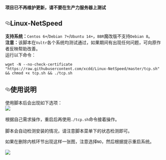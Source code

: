 
<!DOCTYPE html>
<html lang="en">


  <div id="readme" class="Box-body readme blob js-code-block-container px-5">
    <article class="markdown-body entry-content" itemprop="text">
	 <b>项目已不再维护更新，请不要在生产力服务器上测试</b>
	<h1><a id="user-content-linux-netspeed" class="anchor" aria-hidden="true" href="#linux-netspeed"><svg class="octicon octicon-link" viewBox="0 0 16 16" version="1.1" width="16" height="16" aria-hidden="true"><path fill-rule="evenodd" d="M4 9h1v1H4c-1.5 0-3-1.69-3-3.5S2.55 3 4 3h4c1.45 0 3 1.69 3 3.5 0 1.41-.91 2.72-2 3.25V8.59c.58-.45 1-1.27 1-2.09C10 5.22 8.98 4 8 4H4c-.98 0-2 1.22-2 2.5S3 9 4 9zm9-3h-1v1h1c1 0 2 1.22 2 2.5S13.98 12 13 12H9c-.98 0-2-1.22-2-2.5 0-.83.42-1.64 1-2.09V6.25c-1.09.53-2 1.84-2 3.25C6 11.31 7.55 13 9 13h4c1.45 0 3-1.69 3-3.5S14.5 6 13 6z"></path></svg></a>Linux-NetSpeed</h1>
  <p><strong>支持系统：</strong><code>Centos 6+</code>/<code>Debian 7+</code>/<code>Ubuntu 14+</code>，<code>BBR</code>魔改版不支持<code>Debian 8</code>。<br><strong>注意：</strong>该脚本在<code>Vultr</code>各个系统均测试通过，如果期间有出现任何问题，可向原作者反映帮助改善。<br>运行以下命令：</p><pre><code>wget -N --no-check-certificate "https://raw.githubusercontent.com/xcdd/Linux-NetSpeed/master/tcp.sh" &amp;&amp; chmod +x tcp.sh &amp;&amp; ./tcp.sh</code></pre>

<h2><a id="user-content-使用说明" class="anchor" aria-hidden="true" href="#使用说明"><svg class="octicon octicon-link" viewBox="0 0 16 16" version="1.1" width="16" height="16" aria-hidden="true"><path fill-rule="evenodd" d="M4 9h1v1H4c-1.5 0-3-1.69-3-3.5S2.55 3 4 3h4c1.45 0 3 1.69 3 3.5 0 1.41-.91 2.72-2 3.25V8.59c.58-.45 1-1.27 1-2.09C10 5.22 8.98 4 8 4H4c-.98 0-2 1.22-2 2.5S3 9 4 9zm9-3h-1v1h1c1 0 2 1.22 2 2.5S13.98 12 13 12H9c-.98 0-2-1.22-2-2.5 0-.83.42-1.64 1-2.09V6.25c-1.09.53-2 1.84-2 3.25C6 11.31 7.55 13 9 13h4c1.45 0 3-1.69 3-3.5S14.5 6 13 6z"></path></svg></a>使用说明</h2>

<p>使用脚本后会出现如下选项：<br>
   <a target="_blank" rel="noopener noreferrer" href="https://raw.githubusercontent.com/dlxg/Linux-NetSpeed/master/Snipaste_2020-04-23_00-42-15.png"><img src="https://raw.githubusercontent.com/dlxg/Linux-NetSpeed/master/Snipaste_2020-04-23_00-42-15.png" data-canonical-src="https://raw.githubusercontent.com/dlxg/Linux-NetSpeed/master/Snipaste_2020-04-23_00-42-15.png" style="max-width:100%;"></a>
   <br><br>根据自己需求操作，重启后再使用<code>./tcp.sh</code>命令接着操作。<br><br>
   脚本会自动检测安装的情况，请注意脚本菜单下的状态检测即可。</p>
   <p>如果在删除内核环节出现这样一张图，注意选择<code>NO</code>，然后根据提示重启系统。<br><br>
      <a target="_blank" rel="noopener noreferrer" href="https://camo.githubusercontent.com/b047b125b25b3c5d441394e1d891691a209b8dbc/68747470733a2f2f7777772e6d6f65726174732e636f6d2f7573722f706963747572652f7169616e79696e676262722832292e706e67"><img src="https://camo.githubusercontent.com/b047b125b25b3c5d441394e1d891691a209b8dbc/68747470733a2f2f7777772e6d6f65726174732e636f6d2f7573722f706963747572652f7169616e79696e676262722832292e706e67" data-canonical-src="https://www.moerats.com/usr/picture/qianyingbbr(2).png" style="max-width:100%;"></a>
   </p>
</article>
  </div>

</body>
</html>

